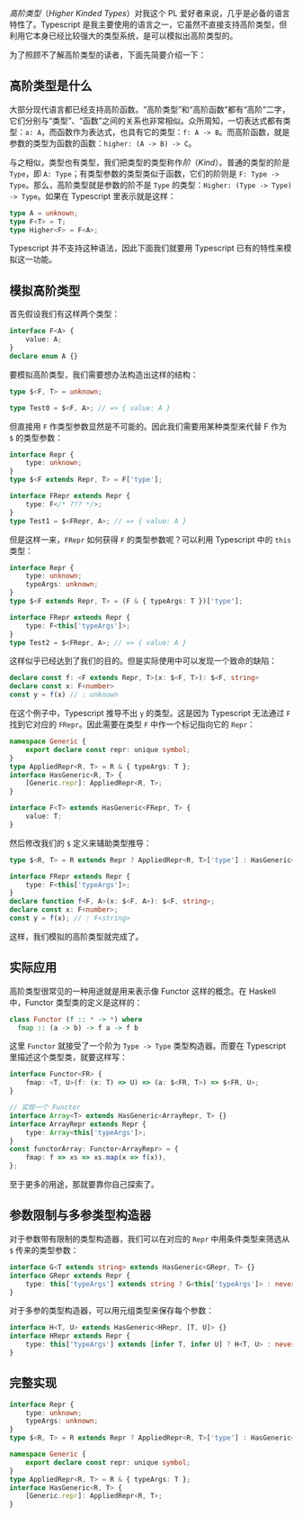 _高阶类型_（_Higher Kinded Types_）对我这个 PL 爱好者来说，几乎是必备的语言特性了。Typescript 是我主要使用的语言之一，它虽然不直接支持高阶类型，但利用它本身已经比较强大的类型系统，是可以模拟出高阶类型的。

<!-- more -->

为了照顾不了解高阶类型的读者，下面先简要介绍一下：

## 高阶类型是什么

大部分现代语言都已经支持高阶函数。“高阶类型”和“高阶函数”都有“高阶”二字，它们分别与“类型”、“函数”之间的关系也非常相似。众所周知，一切表达式都有类型：`a: A`，而函数作为表达式，也具有它的类型：`f: A -> B`。而高阶函数，就是参数的类型为函数的函数：`higher: (A -> B) -> C`。

与之相似，类型也有类型，我们把类型的类型称作*阶*（_Kind_）。普通的类型的阶是 `Type`，即 `A: Type`；有类型参数的类型类似于函数，它们的阶则是 `F: Type -> Type`。那么，高阶类型就是参数的阶不是 `Type` 的类型：`Higher: (Type -> Type) -> Type`。如果在 Typescript 里表示就是这样：

```typescript
type A = unknown;
type F<T> = T;
type Higher<F> = F<A>;
```

Typescript 并不支持这种语法，因此下面我们就要用 Typescript 已有的特性来模拟这一功能。

## 模拟高阶类型

首先假设我们有这样两个类型：

```typescript
interface F<A> {
    value: A;
}
declare enum A {}
```

要模拟高阶类型，我们需要想办法构造出这样的结构：

```typescript
type $<F, T> = unknown;

type Test0 = $<F, A>; // => { value: A }
```

但直接用 `F` 作类型参数显然是不可能的。因此我们需要用某种类型来代替 F 作为 `$` 的类型参数：

```typescript
interface Repr {
    type: unknown;
}
type $<F extends Repr, T> = F['type'];

interface FRepr extends Repr {
    type: F</* ??? */>;
}
type Test1 = $<FRepr, A>; // => { value: A }
```

但是这样一来，`FRepr` 如何获得 `F` 的类型参数呢？可以利用 Typescript 中的 `this` 类型：

```typescript
interface Repr {
    type: unknown;
    typeArgs: unknown;
}
type $<F extends Repr, T> = (F & { typeArgs: T })['type'];

interface FRepr extends Repr {
    type: F<this['typeArgs']>;
}
type Test2 = $<FRepr, A>; // => { value: A }
```

这样似乎已经达到了我们的目的。但是实际使用中可以发现一个致命的缺陷：

```typescript
declare const f: <F extends Repr, T>(x: $<F, T>): $<F, string>
declare const x: F<number>
const y = f(x) // : unknown
```

在这个例子中，Typescript 推导不出 `y` 的类型。这是因为 Typescript 无法通过 `F` 找到它对应的 `FRepr`。因此需要在类型 `F` 中作一个标记指向它的 `Repr`：

```typescript
namespace Generic {
    export declare const repr: unique symbol;
}
type AppliedRepr<R, T> = R & { typeArgs: T };
interface HasGeneric<R, T> {
    [Generic.repr]: AppliedRepr<R, T>;
}

interface F<T> extends HasGeneric<FRepr, T> {
    value: T;
}
```

然后修改我们的 `$` 定义来辅助类型推导：

```typescript
type $<R, T> = R extends Repr ? AppliedRepr<R, T>['type'] : HasGeneric<R, T>;

interface FRepr extends Repr {
    type: F<this['typeArgs']>;
}
declare function f<F, A>(x: $<F, A>): $<F, string>;
declare const x: F<number>;
const y = f(x); // : F<string>
```

这样，我们模拟的高阶类型就完成了。

## 实际应用

高阶类型很常见的一种用途就是用来表示像 Functor 这样的概念。在 Haskell 中，Functor 类型类的定义是这样的：

```haskell
class Functor (f :: * -> *) where
  fmap :: (a -> b) -> f a -> f b
```

这里 `Functor` 就接受了一个阶为 `Type -> Type` 类型构造器。而要在 Typescript 里描述这个类型类，就要这样写：

```typescript
interface Functor<FR> {
    fmap: <T, U>(f: (x: T) => U) => (a: $<FR, T>) => $<FR, U>;
}

// 实现一个 Functor
interface Array<T> extends HasGeneric<ArrayRepr, T> {}
interface ArrayRepr extends Repr {
    type: Array<this['typeArgs']>;
}
const functorArray: Functor<ArrayRepr> = {
    fmap: f => xs => xs.map(x => f(x)),
};
```

至于更多的用途，那就要靠你自己探索了。

## 参数限制与多参类型构造器

对于参数带有限制的类型构造器，我们可以在对应的 `Repr` 中用条件类型来筛选从 `$` 传来的类型参数：

```typescript
interface G<T extends string> extends HasGeneric<GRepr, T> {}
interface GRepr extends Repr {
    type: this['typeArgs'] extends string ? G<this['typeArgs']> : never;
}
```

对于多参的类型构造器，可以用元组类型来保存每个参数：

```typescript
interface H<T, U> extends HasGeneric<HRepr, [T, U]> {}
interface HRepr extends Repr {
    type: this['typeArgs'] extends [infer T, infer U] ? H<T, U> : never;
}
```

## 完整实现

```typescript
interface Repr {
    type: unknown;
    typeArgs: unknown;
}
type $<R, T> = R extends Repr ? AppliedRepr<R, T>['type'] : HasGeneric<R, T>;

namespace Generic {
    export declare const repr: unique symbol;
}
type AppliedRepr<R, T> = R & { typeArgs: T };
interface HasGeneric<R, T> {
    [Generic.repr]: AppliedRepr<R, T>;
}
```
